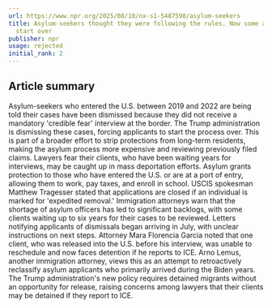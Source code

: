 ```yaml
---
url: https://www.npr.org/2025/08/10/nx-s1-5487598/asylum-seekers
title: Asylum-seekers thought they were following the rules. Now some are told to
  start over
publisher: npr
usage: rejected
initial_rank: 2
---
```

## Article summary
Asylum-seekers who entered the U.S. between 2019 and 2022 are being told their cases have been dismissed because they did not receive a mandatory 'credible fear' interview at the border. The Trump administration is dismissing these cases, forcing applicants to start the process over. This is part of a broader effort to strip protections from long-term residents, making the asylum process more expensive and reviewing previously filed claims. Lawyers fear their clients, who have been waiting years for interviews, may be caught up in mass deportation efforts. Asylum grants protection to those who have entered the U.S. or are at a port of entry, allowing them to work, pay taxes, and enroll in school. USCIS spokesman Matthew Tragesser stated that applications are closed if an individual is marked for 'expedited removal.' Immigration attorneys warn that the shortage of asylum officers has led to significant backlogs, with some clients waiting up to six years for their cases to be reviewed. Letters notifying applicants of dismissals began arriving in July, with unclear instructions on next steps. Attorney Mara Florencia Garcia noted that one client, who was released into the U.S. before his interview, was unable to reschedule and now faces detention if he reports to ICE. Arno Lemus, another immigration attorney, views this as an attempt to retroactively reclassify asylum applicants who primarily arrived during the Biden years. The Trump administration's new policy requires detained migrants without an opportunity for release, raising concerns among lawyers that their clients may be detained if they report to ICE.
